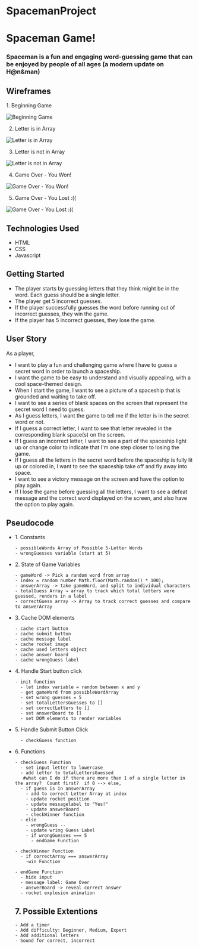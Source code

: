 # SpacemanProject

<h1>Spaceman Game!</h1>

<h3>Spaceman is a fun and engaging word-guessing game that can be enjoyed by people of all ages (a modern update on H@n&man)</h3>

<h2>Wireframes</h2>
1. Beginning Game <br>

![Beginning Game](https://i.imgur.com/XkQOamp.png)

2. Letter is in Array

![Letter is in Array](https://i.imgur.com/nj2mLSq_d.jpg?maxwidth=520&shape=thumb&fidelity=high)

3. Letter is not in Array 

![Letter is not in Array](https://i.imgur.com/3OEfXD9.png)

4. Game Over - You Won!

![Game Over - You Won!](https://i.imgur.com/IpeuexH.png)

5. Game Over - You Lost :((

![Game Over - You Lost :((](https://i.imgur.com/gSSbGiv.png)

<h2>Technologies Used</h2>

<ul>
  <li>HTML</li>
  <li>CSS</li>
  <li>Javascript</li>
 </ul>

<h2>Getting Started</h2>
  
<ul>
   <li>The player starts by guessing letters that they think might be in the word. Each guess should be a single letter. </li>

   <li>The player get 5 incorrect guesses.</li>

   <li>If the player successfully guesses the word before running out of incorrect guesses, they win the game.</li>

   <li>If the player has 5 incorrect guesses, they lose the game. </li>
</ul>
  
<h2>User Story</h2>

As a player, 
<ul>
  <li>I want to play a fun and challenging game where I have to guess a secret word in order to launch a spaceship.</li>
  <li>I want the game to be easy to understand and visually appealing, with a cool space-themed design.</li>
  <li>When I start the game, I want to see a picture of a spaceship that is grounded and waiting to take off.</li>
  <li>I want to see a series of blank spaces on the screen that represent the secret word I need to guess.</li>
  <li>As I guess letters, I want the game to tell me if the letter is in the secret word or not.</li>
  <li>If I guess a correct letter, I want to see that letter revealed in the corresponding blank space(s) on the screen.</li>
  <li>If I guess an incorrect letter, I want to see a part of the spaceship light up or change color to indicate that I'm one step closer to losing the game.</li>
  <li>If I guess all the letters in the secret word before the spaceship is fully lit up or colored in, I want to see the spaceship take off and fly away into space.</li>
  <li>I want to see a victory message on the screen and have the option to play again.</li>
  <li>If I lose the game before guessing all the letters, I want to see a defeat message and the correct word displayed on the screen, and also have the option to play again.</li>
 </ul>
 
<h2>Pseudocode</h2>
  
<ul>
  <li>1. Constants</li>
    
    - possibleWords Array of Possible 5-Letter Words
    - wrongGuesses variable (start at 5)

  
  <li>2. State of Game Variables </li>
      
    - gameWord -> Pick a random word from array
    - index = random number Math.floor(Math.random() * 100);
    - answerArray -> take gameWord, and split to individual characters
    - totalGuess Array → array to track which total letters were guessed, renders in a label
    - correctGuess array -> Array to track correct guesses and compare to answerArray
  
  <li>3. Cache DOM elements</li>
      
    - cache start button
    - cache submit button
    - cache message label
    - cache rocket image
    - cache used letters object
    - cache answer board
    - cache wrongGuess label
  
  <li>4. Handle Start button click</li>
  
    - init function
      - let index variable = random between x and y
      - get gameWord from possibleWordArray
      - set wrong guesses = 5
      - set totalLettersGuesses to []
      - set correctLetters to []
      - set answerBoard to []
      - set DOM elements to render variables
  
  <li>5. Handle Submit Button Click</li>
      
      - checkGuess function
  
  <li>6. Functions</li>
    
    - checkGuess Function
      - set input letter to lowercase
      - add letter to totalLettersGuessed
       #what can I do if there are more than 1 of a single letter in the array?  Count first?  if 0 --> else, 
      - if guess is in answerArray
        - add to correct Letter Array at index
        - update rocket position
        - update messagelabel to "Yes!"
        - update answerBoard
        - checkWinner function
      - else
        - wrongGuess --
        - update wring Guess Label
        - if wrongGuesses === 5
          - endGame Function
  
    - checkWinner Function
      - if correctArray === answerArray
        -win Function

    - endGame Function
      - hide input
      - message label: Game Over
      - answerBoard -> reveal correct answer
      - rocket explosion animation
      
      
  <h2>7. Possible Extentions</h2>
   
    - Add a timer
    - Add difficulty: Beginner, Medium, Expert
    - Add additional letters
    - Sound for correct, incorrect

